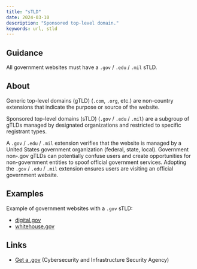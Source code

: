 ```yaml
---
title: "sTLD"
date: 2024-03-10
description: "Sponsored top-level domain."
keywords: url, stld
---
```


## Guidance

All government websites must have a `.gov` / `.edu` / `.mil` sTLD.

## About

Generic top-level domains (gTLD) (`.com`, `.org`, etc.) are non-country extensions that indicate the purpose or source of the website.

Sponsored top-level domains (sTLD) (`.gov` / `.edu` / `.mil`) are a subgroup of gTLDs managed by designated organizations and restricted to specific registrant types.

A `.gov` / `.edu` / `.mil` extension verifies that the website is managed by a United States government organization (federal, state, local). Government non-.gov gTLDs can potentially confuse users and create opportunities for non-government entities to spoof official government services. Adopting the `.gov` / `.edu` / `.mil` extension ensures users are visiting an official government website.

## Examples

Example of government websites with a `.gov` sTLD:

* [digital.gov](https://digital.gov)
* [whitehouse.gov](https://whitehouse.gov)

## Links

* [Get a .gov](https://get.gov/) (Cybersecurity and Infrastructure Security Agency)